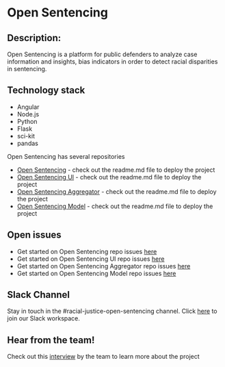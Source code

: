 # Open Sentencing

## Description: 

Open Sentencing is a platform for public defenders to analyze case information and insights, bias indicators in order to detect racial disparities in sentencing.

## Technology stack

- Angular
- Node.js
- Python
- Flask
- sci-kit
- pandas

Open Sentencing has several repositories

- [Open Sentencing](https://github.com/Call-for-Code-for-Racial-Justice/Open-Sentencing) - check out the readme.md file to deploy the project
- [Open Sentencing UI](https://github.com/Call-for-Code-for-Racial-Justice/Open-Sentencing-UI) - check out the readme.md file to deploy the project
- [Open Sentencing Aggregator](https://github.com/Call-for-Code-for-Racial-Justice/Open-Sentencing-Aggregator) - check out the readme.md file to deploy the project
- [Open Sentencing Model](https://github.com/Call-for-Code-for-Racial-Justice/Open-Sentencing-Model) - check out the readme.md file to deploy the project

## Open issues

- Get started on Open Sentencing repo issues [here](https://github.com/Call-for-Code-for-Racial-Justice/Open-Sentencing/issues?q=is%3Aopen+is%3Aissue+label%3Ahacktoberfest)
- Get started on Open Sentencing UI repo issues [here](https://github.com/Call-for-Code-for-Racial-Justice/Open-Sentencing-UI/issues?q=is%3Aopen+is%3Aissue+label%3Ahacktoberfest)
- Get started on Open Sentencing Aggregator repo issues [here](https://github.com/Call-for-Code-for-Racial-Justice/Open-Sentencing-Aggregator/issues?q=is%3Aopen+is%3Aissue+label%3Ahacktoberfest)
- Get started on Open Sentencing Model repo issues [here](https://github.com/Call-for-Code-for-Racial-Justice/Open-Sentencing-Model/issues?q=is%3Aopen+is%3Aissue+label%3Ahacktoberfest)

## Slack Channel

Stay in touch in the #racial-justice-open-sentencing channel. Click [here](../getting_started/README.md?id=join-our-slack-channel) to join our Slack workspace.

## Hear from the team!

Check out this [interview](https://www.youtube.com/watch?v=ipSV-ZNo-fQ&t=108s) by the team to learn more about the project
